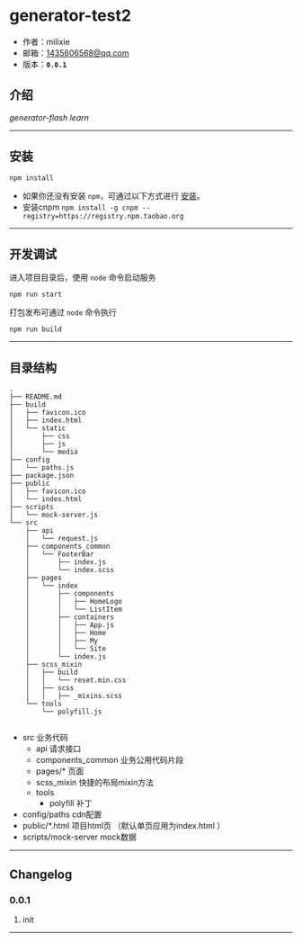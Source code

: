 # generator-test2

* 作者：milixie
* 邮箱：1435606568@qq.com
* 版本：**`0.0.1`**

## 介绍

_generator-flash learn_

---

## 安装

```
npm install
```

- 如果你还没有安装 `npm`，可通过以下方式进行 [安装](https://nodejs.org/en/download/)。
- 安装cnpm `npm install -g cnpm --registry=https://registry.npm.taobao.org`

---

## 开发调试

进入项目目录后，使用 `node` 命令启动服务

```
npm run start
```

打包发布可通过 `node` 命令执行

```
npm run build
```

---
## 目录结构

```
.
├── README.md
├── build
│   ├── favicon.ico
│   ├── index.html
│   └── static
│       ├── css
│       ├── js
│       └── media
├── config
│   └── paths.js
├── package.json
├── public
│   ├── favicon.ico
│   └── index.html
├── scripts
│   └── mock-server.js
└── src
    ├── api
    │   └── request.js
    ├── components_common
    │   └── FooterBar
    │       ├── index.js
    │       └── index.scss
    ├── pages
    │   └── index
    │       ├── components
    │       │   ├── HomeLogo
    │       │   └── ListItem
    │       ├── containers
    │       │   ├── App.js
    │       │   ├── Home
    │       │   ├── My
    │       │   └── Site
    │       └── index.js
    ├── scss_mixin
    │   ├── build
    │   │   └── reset.min.css
    │   ├── scss
    │   │   ├── _mixins.scss
    └── tools
        └── polyfill.js
        
```

- src 业务代码
    - api 请求接口
    - components_common 业务公用代码片段
    - pages/* 页面
    - scss_mixin 快捷的布局mixin方法
    - tools
        - polyfill 补丁
- config/paths cdn配置
- public/*.html 项目html页 （默认单页应用为index.html ） 
- scripts/mock-server mock数据

---

## Changelog

### 0.0.1
1. init

---
